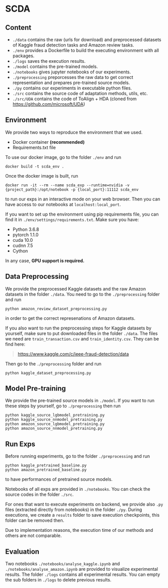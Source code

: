 # SCDA

## Content

* ``./data`` contains the raw (urls for download) and preprocessed datasets of Kaggle fraud detection tasks and Amazon review tasks.
* ``./env`` provides a Dockerfile to build the executing environment with all packages.
* ``./logs`` saves the execution results.
* ``./model`` contains the pre-trained models.
* ``./notebooks`` gives jupyter notebooks of our experiments.
* ``./preprocessing`` preporcesses the raw data to get correct representation and prepares pre-trained source models.
* ``./py`` contains our experiments in executable python files.
* ``./src`` contains the source code of adaptation methods, utils, etc.
* ``./src/UDA`` contains the code of ToAlign + HDA (cloned from https://github.com/microsoft/UDA)

## Environment

We provide two ways to reproduce the environment that we used.
* Docker container **(recommended)**
* Requirements.txt file

To use our docker image, go to the folder ``./env`` and run
```
docker build -t scda_env .
```
Once the docker image is built, run
```
docker run -it --rm --name scda_exp --runtime=nvidia -v {project_path}:/opt/notebook -p {local_port}:11112 scda_env
```
to run our exps in an interactive mode on your web browser. Then you can have access to our notebooks at `localhost:local_port`.


If you want to set up the environment using pip requirements file, you can find it in ``./env/settings/requirements.txt``. Make sure you have:
* Python 3.6.8
* pytorch 1.1.0
* cuda 10.0
* cudnn 7.5
* Cython

In any case, **GPU support is required.**

## Data Preprocessing

We provide the preprocessed Kaggle datasets and the raw Amazon datasets in the folder ``./data``.
You need to go to the ``./preprocessing`` folder and run 
```
python amazon_review_dataset_preprocessing.py
```
in order to get the correct represenations of Amazon datasets.

If you also want to run the preprocessing steps for Kaggle datasets by yourself, make sure to put downloaded files in the folder ``./data``.
The files we need are ``train_transaction.csv`` and ``train_identity.csv``. They can be find here:
> https://www.kaggle.com/c/ieee-fraud-detection/data

Then go to the ``./preprocessing`` folder and run
```
python kaggle_dataset_preprocessing.py
```

## Model Pre-training
We provide the pre-trained source models in ``./model``.
If you want to run these steps by yourself, go to ``./preprocessing`` then run
```
python kaggle_source_lgbmodel_pretraining.py
python kaggle_source_nnmodel_pretraining.py
python amazon_source_lgbmodel_pretraining.py
python amazon_source_nnmodel_pretraining.py
``` 

## Run Exps
Before running experiments, go to the folder ``./preprocessing`` and run
```
python kaggle_pretrained_baseline.py
python amazon_pretrained_baseline.py
``` 
to have performances of pretrained source models.

Notebooks of all exps are provided in ``./notebooks``. You can check the source codes in the folder ``./src``.

For ones that want to execute experiments on backend, we provide also ``.py`` files (extracted directly from notebooks) in the folder ``./py``.
During executions, we create a ``results`` folder to save execution checkpoints, this folder can be removed then. 

Due to implementation reasons, the execution time of our methods and others are not comparable.

## Evaluation

Two notebooks ``./notebooks/analyse_kaggle.ipynb`` and ``./notebooks/analyse_amazon.ipynb`` are provided to visualize experimental results.
The folder ``./logs`` contains all experimental results. You can empty the sub folders in ``./logs`` to delete previous results.
